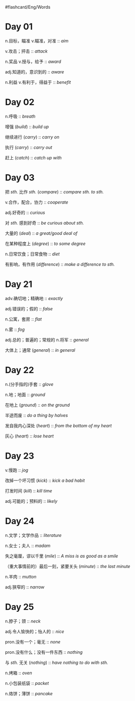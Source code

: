 #flashcard/Eng/Words 

# Day 01
n.目标，瞄准 v.瞄准，对准 :: *aim*

v.攻击；抨击 :: *attack*

n.奖品 v.授与，给予 :: *award*

adj.知道的，意识到的 :: *aware*

n.利益 v.有利于，得益于 :: *benefit*

# Day 02

n.呼吸 :: *breath*

增强 (*build*) :: *build up*

继续进行 (*carry*) :: *carry on*

执行 (*carry*) :: *carry out*

赶上 (*catch*) :: *catch up with*

# Day 03

把 *sth.* 比作 *sth.* (*compare*) :: *compare sth. to sth.*

v.合作，配合，协力 :: *cooperate*

adj.好奇的 :: *curious*

对 *sth.* 感到好奇 :: *be curious about sth.*

大量的 (*deal*) :: *a great/good deal of*

在某种程度上 (*degree*) :: *to some degree*

n.日常饮食；日常食物 :: *diet*

有影响，有作用 (*difference*) :: *make a difference to sth.*

# Day 21

adv.确切地；精确地 :: *exactly*

adj.错误的；假的 :: *false*

n.公寓，套房 :: *flat*

n.雾 :: *fog*

adj.总的；普遍的；常规的 n.将军 :: *general*

大体上；通常 (*general*) :: *in general*

# Day 22

n.(分手指的)手套 :: *glove*

n.地；地面 :: *ground*

在地上 (*ground*) :: *on the ground*

半途而废 :: *do a thing by halves*

发自我内心深处 (*heart*) :: *from the bottom of my heart*

灰心 (*heart*) :: *lose heart*

# Day 23

v.慢跑 :: *jog*

改掉一个坏习惯 (*kick*) :: *kick a bad habit*

打发时间 (*kill*) :: *kill time*

adj.可能的；预料的 :: *likely*

# Day 24

n.文学；文学作品 :: *literature*

n.女士；夫人 :: *madam*

失之毫厘，谬以千里 (*mile*) :: *A miss is as good as a smile*

（重大事情前的）最后一刻，紧要关头 (*minute*) :: *the last minute*

n.羊肉 :: *mutton*

adj.狭窄的 :: *narrow*

# Day 25

n.脖子；颈 :: *neck*

adj.令人愉快的；怡人的 :: *nice*

pron.没有一个；毫无 :: *none*

pron.没有什么；没有一件东西 :: *nothing*

与 *sth.* 无关 (*nothing*) :: *have nothing to do with sth.*

n.烤箱 :: *oven*

n.小包装纸袋 :: *packet*

n.烙饼；薄饼 :: *pancake*

